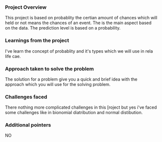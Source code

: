 ### Project Overview

 This project is based on probablity the certian amount of chances which will held or not means the chances of an event. The  is the main aspect  based on the data. The prediction level is based on a probability.


### Learnings from the project

 I've learn the concept of probablity  and it's types which we will use in rela life cae.



### Approach taken to solve the problem

 The solution for a problem give you a quick and brief idea with the approach which you will use for the solving problem.


### Challenges faced

 There nothing more complicated challenges in this [roject but yes i've faced some challenges like in bionomial diatribution and normal distibution.


### Additional pointers

 NO


